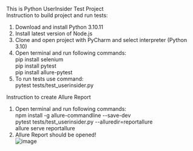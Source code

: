 This is Python UserInsider Test Project  
Instruction to build project and run tests:  
1. Download and install Python 3.10.11  
2. Install latest version of Node.js  
3. Clone and open project with PyCharm and select interpreter (Python 3.10)  
4. Open terminal and run following commands:  
         pip install selenium  
         pip install pytest  
         pip install allure-pytest  
6. To run tests use command:  
         pytest tests/test_userinsider.py  

Instruction to create Allure Report  
1. Open terminal and run following commands:  
         npm install -g allure-commandline --save-dev  
         pytest tests/test_userinsider.py  --alluredir=reportallure  
         allure serve reportallure  
2. Allure Report should be opened!  
![image](https://github.com/Marie1360/UserInsiderTest/assets/61519117/29b99ace-8fc4-417f-a425-fb22d00faeeb)

